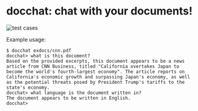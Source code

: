 # docchat: chat with your documents!

![test cases](https://github.com/charlottegjordan/docchat/workflows/tests/badge.svg)

Example usage:

```
$ docchat exdocs/cnn.pdf
docchat> what is this document?
Based on the provided excerpts, this document appears to be a news article from CNN Business, titled "California overtakes Japan to become the world's fourth-largest economy". The article reports on California's economic growth and surpassing Japan's economy, as well as the potential threats posed by President Trump's tariffs to the state's economy.
docchat> what language is the document written in?
The document appears to be written in English.
docchat>
```

